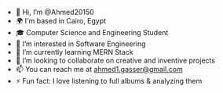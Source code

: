 - 👋 Hi, I’m @Ahmed20150
- 🌍 I'm based in Cairo, Egypt
- 🎓 Computer Science and Engineering Student
- 👀 I’m interested in Software Engineering
- 🌱 I’m currently learning MERN Stack
- 💞️ I’m looking to collaborate on creative and inventive projects
- 📫 You can reach me at ahmed1.gasser@gmail.com
- ⚡ Fun fact: I love listening to full albums & analyzing them

<!---
Ahmed20150/Ahmed20150 is a ✨ special ✨ repository because its `README.md` (this file) appears on your GitHub profile.
You can click the Preview link to take a look at your changes.
--->
